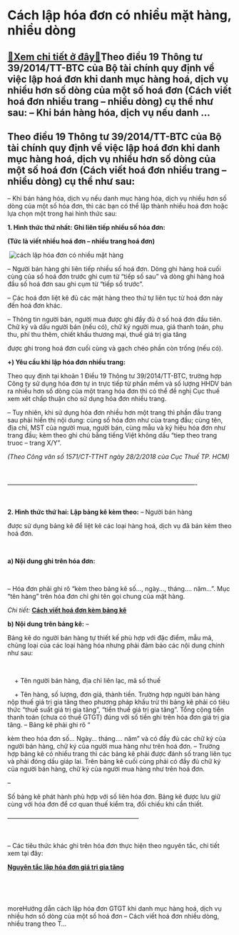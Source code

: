Cách lập hóa đơn có nhiều mặt hàng, nhiều dòng
==============================================

[:gift:Xem chi tiết ở đây:gift:](https://hddtvn.com/cach-lap-hoa-don-co-nhieu-mat-hang-nhieu-dong/)Theo điều 19 Thông tư 39/2014/TT-BTC của Bộ tài chính quy định về việc lập hoá đơn khi danh mục hàng hoá, dịch vụ nhiều hơn số dòng của một số hoá đơn (Cách viết hoá đơn nhiều trang – nhiều dòng) cụ thể như sau: – Khi bán hàng hóa, dịch vụ nếu danh …
----------------------------------------------------------------------------------------------------------------------------------------------------------------------------------------------------------------------------------------------------------



Theo điều 19 Thông tư 39/2014/TT-BTC của Bộ tài chính quy định về việc lập hoá đơn khi danh mục hàng hoá, dịch vụ nhiều hơn số dòng của một số hoá đơn (Cách viết hoá đơn nhiều trang – nhiều dòng) cụ thể như sau:
---------------------------------------------------------------------------------------------------------------------------------------------------------------------------------------------------------------------


– Khi bán hàng hóa, dịch vụ nếu danh mục hàng hóa, dịch vụ nhiều hơn số dòng của một số hóa đơn, thì các bạn có thể lập thành nhiều hoá đơn hoặc lựa chọn một trong hai hình thức sau:



**1. Hình thức thứ nhất:** **Ghi liên tiếp nhiều số hóa đơn:**  

**(Tức là viết nhiều hoá đơn – nhiều trang hoá đơn)**  

 ![cách lập hóa đơn có nhiều mặt hàng](https://hddtvn.com/wp-content/uploads/2021/01/cach20lap20hoa20don20co20nhieu20mat20hang.jpg "cách lập hóa đơn có nhiều mặt hàng")  

– Người bán hàng ghi liên tiếp nhiều số hoá đơn. Dòng ghi hàng hoá cuối cùng của số hoá đơn trước ghi cụm từ “tiếp số sau” và dòng ghi hàng hoá đầu số hoá đơn sau ghi cụm từ “tiếp số trước”.  

– Các hoá đơn liệt kê đủ các mặt hàng theo thứ tự liên tục từ hoá đơn này đến hoá đơn khác.


– Thông tin người bán, người mua được ghi đầy đủ ở số hoá đơn đầu tiên. Chữ ký và dấu người bán (nếu có), chữ ký người mua, giá thanh toán, phụ thu, phí thu thêm, chiết khấu thương mại, thuế giá trị gia tăng 

được ghi trong hoá đơn cuối cùng và gạch chéo phần còn trống (nếu có).

**+) Yêu cầu khi lập hóa đơn nhiều trang:**  

Theo quy định tại khoản 1 Điều 19 Thông tư 39/2014/TT-BTC, trường hợp Công ty sử dụng hóa đơn tự in trực tiếp từ phần mềm và số lượng HHDV bán ra nhiều hơn số dòng của một trang hóa đơn thì có thể đề nghị Cục thuế xem xét chấp thuận cho sử dụng hóa đơn nhiều trang.


– Tuy nhiên, khi sử dụng hóa đơn nhiều hơn một trang thì phần đầu trang sau phải hiển thị nội dung: cùng số hóa đơn như của trang đầu; cùng tên, địa chỉ, MST của người mua, người bán, cùng mẫu và ký hiệu hóa đơn như trang đầu; kèm theo ghi chú bằng tiếng Việt không dấu “tiep theo trang truoc – trang X/Y”.



*(Theo Công văn số 1571/CT-TTHT ngày 28/2/2018 của Cục Thuế TP. HCM)*

  

 ——————————————————————————————-  

  

**2. Hình thức thứ hai: Lập bảng kê kèm theo:**
 – Người bán hàng 

được sử dụng bảng kê để liệt kê các loại hàng hoá, dịch vụ đã bán kèm theo hoá đơn.  

    

**a) Nội dung ghi trên hóa đơn:**  

    

 – Hóa đơn phải ghi rõ “kèm theo bảng kê số…, ngày…, tháng…. năm…”. Mục “tên hàng” trên hóa đơn chỉ ghi tên gọi chung của mặt hàng.

*Chi tiết:* **[Cách viết hoá đơn kèm bảng kê](# "cách viết hóa đơn kèm bảng kê")**

  

**b) Nội dung trên bảng kê:**
 – 

Bảng kê do người bán hàng tự thiết kế phù hợp với đặc điểm, mẫu mã, chủng loại của các loại hàng hóa nhưng phải đảm bảo các nội dung chính như sau:  

    

    + Tên người bán hàng, địa chỉ liên lạc, mã số thuế  

    + Tên hàng, số lượng, đơn giá, thành tiền. Trường hợp người bán hàng nộp thuế giá trị gia tăng theo phương pháp khấu trừ thì bảng kê phải có tiêu thức “thuế suất giá trị gia tăng”, “tiền thuế giá trị gia tăng”. Tổng cộng tiền thanh toán (chưa có thuế GTGT) đúng với số tiền ghi trên hóa đơn giá trị gia tăng.
 – Bảng kê phải ghi rõ “

kèm theo hóa đơn số… Ngày… tháng…. năm” và có đầy đủ các chữ ký của người bán hàng, chữ ký của người mua hàng như trên hoá đơn.
 – Trường hợp bảng kê có nhiều trang thì các bảng kê phải được đánh số trang liên tục và phải đóng dấu giáp lai. Trên bảng kê cuối cùng phải có đầy đủ chữ ký của người bán hàng, chữ ký của người mua hàng như trên hoá đơn.  

 – 

Số bảng kê phát hành phù hợp với số liên hóa đơn. Bảng kê được lưu giữ cùng với hóa đơn để cơ quan thuế kiểm tra, đối chiếu khi cần thiết.



—————————————————————

   

– Các tiêu thức khác ghi trên hóa đơn thực hiện theo nguyên tắc, chi tiết xem tại đây:

**[Nguyên tắc lập hóa đơn giá trị gia tăng](# "nguyên tắc lập hóa đơn giá trị gia tăng")**

   

  


moreHướng dẫn cách lập hóa đơn GTGT khi danh mục hàng hoá, dịch vụ nhiều hơn số dòng của một số hoá đơn – Cách viết hoá đơn nhiều dòng, nhiều trang theo T…


